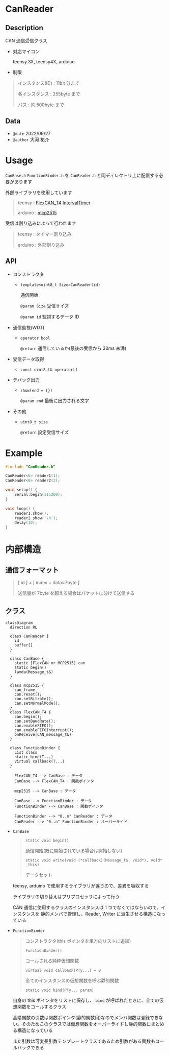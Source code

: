 # CanReader

## Description

CAN 通信受信クラス

-   対応マイコン

    teensy.3X, teensy4X, arduino

-   制限

> インスタンス(ID) : 11bit 分まで
>
> 各インスタンス : 255byte まで
>
> バス : 約 500byte まで

## Data

-   `@date` 2022/09/27
-   `@author` 大河 祐介

# Usage

`CanBase.h` `FunctionBinder.h` を `CanReader.h` と同ディレクトリ上に配置する必要があります

外部ライブラリを使用しています

> teensy : [FlexCAN_T4](https://github.com/tonton81/FlexCAN_T4) [IntervalTimer](https://github.com/loglow/IntervalTimer)
>
> arduino : [mcp2515](https://github.com/autowp/arduino-mcp2515)

受信は割り込みによって行われます

> teensy : タイマー割り込み
>
> arduino : 外部割り込み

## API

-   コンストラクタ

    -   `template<uint8_t Size>CanReader(id)`

        通信開始

        `@param Size` 受信サイズ

        `@param id` 監視するデータ ID

-   通信監視(WDT)

    -   `operator bool`

        `@return` 通信しているか(最後の受信から 30ms 未満)

-   受信データ取得

    -   `const uint8_t& operator[]`

-   デバッグ出力

    -   `show(end = {})`

        `@param end` 最後に出力される文字

-   その他

    -   `uint8_t size`

        `@return` 設定受信サイズ

# Example

```cpp
#include "CanReader.h"

CanReader<6> reader1(1);
CanReader<6> reader2(2);

void setup() {
	Serial.begin(115200);
}

void loop() {
	reader1.show();
	reader2.show('\n');
	delay(10);
}
```

# 内部構造

## 通信フォーマット

> [ id ] + [ index + data×7byte ]
>
> 送信量が 7byte を超える場合はパケットに分けて送信する

## クラス

```mermaid
classDiagram
  direction RL

  class CanReader {
    id
    buffer[]
  }

  class CanBase {
    static [FlexCAN or MCP2515] can
    static begin()
    lamda(Message_t&)
  }

  class mcp2515 {
    can_frame
    can.reset();
    can.setBitrate();
    can.setNormalMode();
  }
  class FlexCAN_T4 {
    can.begin();
    can.setBaudRate();
    can.enableFIFO();
    can.enableFIFOInterrupt();
    onReceive(CAN_message_t&)
  }

  class FunctionBinder {
    List class
    static bind(T...)
    virtual callback(T...)
  }

	FlexCAN_T4 --> CanBase : データ
	CanBase --> FlexCAN_T4 : 関数ポインタ

	mcp2515 --> CanBase : データ

	CanBase --> FunctionBinder : データ
	FunctionBinder --> CanBase : 関数ポインタ

	FunctionBinder --> "0..n" CanReader : データ
	CanReader --> "0..n" FunctionBinder : オーバーライド
```

-   `CanBase`

    > `static void begin()`
    >
    > 通信開始(既に開始されている場合は開始しない)
    >
    > `static void write(void (*callback)(Message_t&, void*), void* _this)`
    >
    > データセット

    teensy, arduino で使用するライブラリが違うので、差異を吸収する

    ライブラリの切り替えはプリプロセッサによって行う

    CAN 通信に使用するクラスのインスタンスは 1 つでなくてはならいので、インスタンスを 静的メンバで管理し、Reader, Writer に派生させる構造になっている

-   `FunctionBinder`

    > コンストラクタ(this ポインタを単方向リストに追加)
    >
    > `FunctionBinder()`
    >
    > コールされる純粋仮想関数
    >
    > `virtual void callback(PTy...) = 0`
    >
    > 全てのインスタンスの仮想関数を呼ぶ静的関数
    >
    > `static void bind(PTy... param)`

    自身の this ポインタをリストに保存し、 `bind` が呼ばれたときに、全ての仮想関数をコールするクラス

    高階関数の引数は関数ポインタ(静的関数用)なのでメンバ関数は登録できない。そのためこのクラスでは仮想関数をオーバーライドし静的関数にまとめる構造になっている

    また引数は可変長引数テンプレートクラスであるため引数がある関数もコールバックできる
